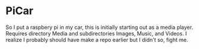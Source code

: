 # PiCar
So I put a raspbery pi in my car, this is initially starting out as a media player.
Requires directory Media and subdirectories Images, Music, and Videos.
I realize I probably should have make a repo earlier but I didn't so, fight me.
